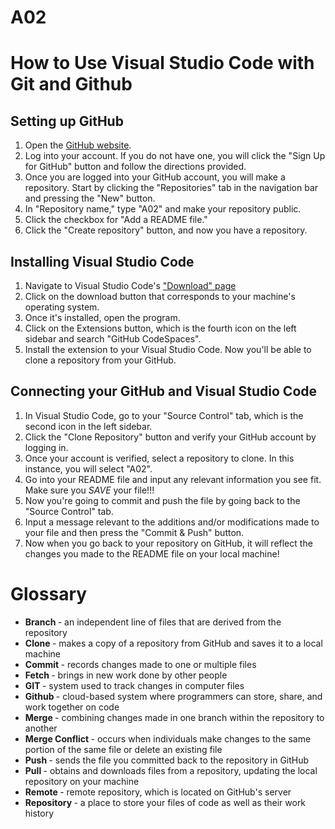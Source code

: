 # A02
<h1> How to Use Visual Studio Code with Git and Github </h1>
    <h2> Setting up GitHub </h2>
    <p> 
            <ol>
                <li> Open the <a href = 'https://github.com/'> GitHub website</a>. </li>
                <li> Log into your account. If you do not have one, you will click the "Sign Up for GitHub" button and follow the directions provided. </li>
                <li> Once you are logged into your GitHub account, you will make a repository. Start by clicking the "Repositories" tab in the navigation bar and pressing the "New" button. </li>
                <li> In "Repository name," type "A02" and make your repository public. </li>
                <li> Click the checkbox for "Add a README file." </li>
                <li> Click the "Create repository" button, and now you have a repository. </li>
            </ol>
        </p>    
    <h2> Installing Visual Studio Code </h2>
        <p> 
            <ol>
                <li> Navigate to Visual Studio Code's <a href = 'https://code.visualstudio.com/download'>"Download" page </a> </li>
                <li> Click on the download button that corresponds to your machine's operating system. </li>
                <li> Once it's installed, open the program. </li>
                <li> Click on the Extensions button, which is the fourth icon on the left sidebar and search "GitHub CodeSpaces". </li>
                <li> Install the extension to your Visual Studio Code. Now you'll be able to clone a repository from your GitHub. </li>
            </ol>
        </p>    
    <h2> Connecting your GitHub and Visual Studio Code </h2>
        <p> 
            <ol>
                <li> In Visual Studio Code, go to your "Source Control" tab, which is the second icon in the left sidebar. </li>
                <li> Click the "Clone Repository" button and verify your GitHub account by logging in.</li>
                <li> Once your account is verified, select a repository to clone. In this instance, you will select "A02".</li>
                <li> Go into your README file and input any relevant information you see fit. Make sure you <em> SAVE</em> your file!!!  </li>
                <li> Now you're going to commit and push the file by going back to the "Source Control" tab. </li>
                <li> Input a message relevant to the additions and/or modifications made to your file and then press the "Commit & Push" button. </li>
                <li> Now when you go back to your repository on GitHub, it will reflect the changes you made to the README file on your local machine! </li>
            </ol>
        </p>  
    

<h1> Glossary </h1>
<p>
    <ul>
        <li> <strong> Branch </strong> - an independent line of files that are derived from the repository </li>
        <li> <strong> Clone </strong> - makes a copy of a repository from GitHub and saves it to a local machine </li>
        <li> <strong> Commit </strong> - records changes made to one or multiple files </li>
        <li> <strong> Fetch </strong> - brings in new work done by other people</li>
        <li> <strong> GIT </strong> - system used to track changes in computer files</li>
        <li> <strong> Github </strong> - cloud-based system where programmers can store, share, and work together on code </li>
        <li> <strong> Merge </strong> - combining changes made in one branch within the repository to another </li>
        <li> <strong> Merge Conflict </strong> - occurs when individuals make changes to the same portion of the same file or delete an existing file </li>
        <li> <strong> Push </strong> - sends the file you committed back to the repository in GitHub </li>
        <li> <strong> Pull </strong> - obtains and downloads files from a repository, updating the local repository on your machine </li>
        <li> <strong> Remote </strong> - remote repository, which is located on GitHub's server </li>
        <li> <strong> Repository </strong> - a place to store your files of code as well as their work history </li>
    </ul>
</p>
